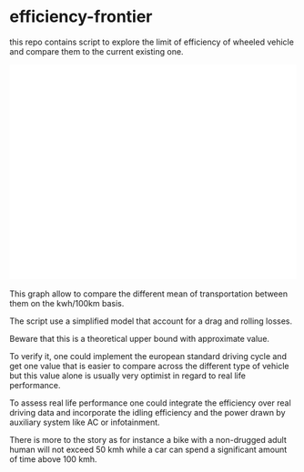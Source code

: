 # efficiency-frontier
this repo contains script to explore the limit of efficiency of wheeled vehicle and compare them to the current existing one.

![Efficiency in Kwh/100km as a function of speed for different vehicle. Log scale](Efficiency.png)

This graph allow to compare the different mean of transportation between them on the kwh/100km basis.

The script use a simplified model that account for a drag and rolling losses.

Beware that this is a theoretical upper bound with approximate value.

To verify it, one could implement the european standard driving cycle and get one value that is easier to compare across the different type of vehicle but this value alone is usually very optimist in regard to real life performance.

To assess real life performance one could integrate the efficiency over real driving data and incorporate the idling efficiency and the power drawn by auxiliary system like AC or infotainment.

There is more to the story as for instance a bike with a non-drugged adult human will not exceed 50 kmh while a car can spend a significant amount of time above 100 kmh.

